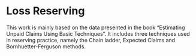 # Loss Reserving
This work is mainly based on the data presented in the book “Estimating Unpaid Claims Using Basic Techniques”.
It includes three techniques used in reserving practice, namely the Chain ladder, Expected Claims and Bornhuetter-Ferguson methods.

